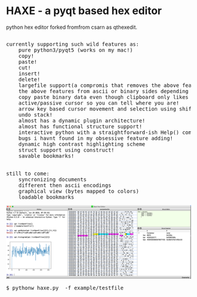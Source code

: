 # HAXE - a pyqt based hex editor

python hex editor forked fromfrom csarn as qthexedit.

<pre>

currently supporting such wild features as:
	pure python3/pyqt5 (works on my mac!)
	copy!
	paste!
	cut!
	insert!
	delete!
	largefile support(a compromis that removes the above features.. labeled as a feature!)	
	the above features from ascii or binary sides depending on where you placed the cursur!
	copy paste binary data even though clipboard only likes strings!
	active/passive cursor so you can tell where you are!
	arrow key based cursor movement and selection using shift!
	undo stack!
	almost has a dynamic plugin architecture!
	almost has functional structure support!
	interactive python with a straightforward-ish Help() command and API
	bugs i havnt found in my obsessive feature adding!
	dynamic high contrast highlighting scheme 
	struct support using construct!
	savable bookmarks!
	
	
still to come:
	syncronizing documents 
	different then ascii encodings
	graphical view (bytes mapped to colors)
	loadable bookmarks
</pre>
<img src="imgs/snap.png">

<pre>
$ pythonw haxe.py  -f example/testfile
</pre>
